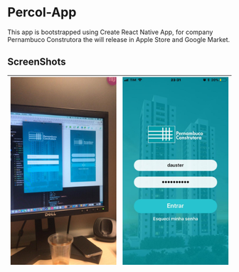 # Percol-App

This app is bootstrapped using Create React Native App, for company Pernambuco Construtora the will release in Apple Store and Google Market.

## ScreenShots

| <img src="https://github.com/diogenesdauster/percol-app/blob/master/shot2.jpeg" > | <img src="https://github.com/diogenesdauster/percol-app/blob/master/shot1.jpeg" > |
| :------------------------------------------------------------------------------------------------------------------------: | :------------------------------------------------------------------------------------------------------------------------: |

